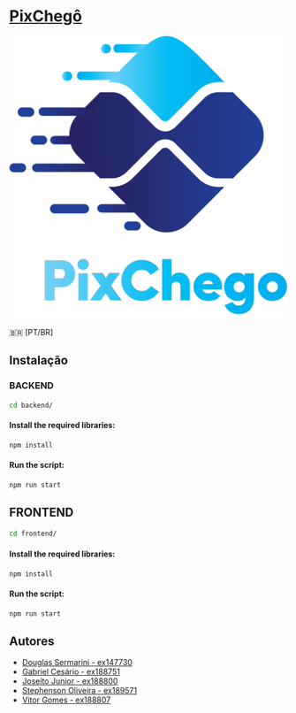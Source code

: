 # [PixChegô](https://douglas019br.github.io/pixChego/)

![PixChegô](/frontend/src/images/Logo%202@3x.png)

:brazil: [PT/BR]

## Instalação


### BACKEND

```sh
cd backend/
```

#### Install the required libraries:
```sh
npm install
```

#### Run the script:
```sh
npm run start
```

## FRONTEND
```sh
cd frontend/
```
#### Install the required libraries:
```sh
npm install
```

#### Run the script:
```sh
npm run start
```


## Autores

- [Douglas Sermarini - ex147730](https://github.com/Douglas019BR)
- [Gabriel Cesário - ex188751]()
- [Joseíto Junior - ex188800](https://github.com/joseitooliveira)
- [Stephenson Oliveira - ex189571](https://github.com/stephensonsn)
- [Vitor Gomes - ex188807](https://github.com/vitorgomes)